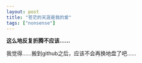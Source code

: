```yaml
---
layout: post
title: "苍茫的天涯是我的爱"
tags: ["nonsense"]
---
```

**这么地反复折腾不应该……**

我觉得……搬到github之后，应该不会再换地盘了吧……

